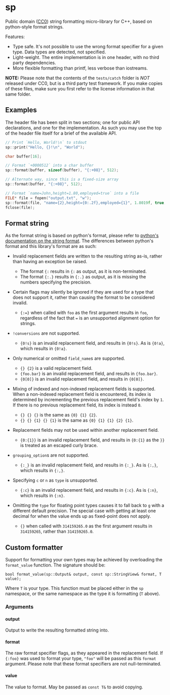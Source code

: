 sp
==

Public domain ([CC0]) string formatting micro-library for C++, based on
python-style format strings.

Features:

* Type safe. It's not possible to use the wrong format specifier for a given
  type.
  Data types are detected, not specified.
* Light-weight. The entire implementation is in one header, with no third party
  dependencies.
* More flexible formatting than printf, less verbose than iostreams.

**NOTE:** Please note that the contents of the `tests/catch` folder is *NOT*
released under CC0, but is a third party test framework. If you make copies of
these files, make sure you first refer to the license information in that same
folder.

Examples
--------

The header file has been split in two sections; one for public API
declarations, and one for the implementation. As such you may use the top of
the header file itself for a brief of the available API.

```cpp
// Print `Hello, World!\n` to stdout
sp::print("Hello, {}!\n", "World");
```

```cpp
char buffer[16];

// Format `+0000512` into a char buffer
sp::format(buffer, sizeof(buffer), "{:+08}", 512);

// Alternate way, since this is a fixed-size array
sp::format(buffer, "{:+08}", 512);
```

```cpp
// Format `name=John,height=1.80,employed=true` into a file
FILE* file = fopen("output.txt", "w");
sp::format(file, "name={2},height={0:.2f},employed={1}", 1.8019f, true, "John");
fclose(file);
```

Format string
-------------

As the format string is based on python's format, please refer to [python's
documentation on the string format][pyformat]. The differences between python's
format and this library's format are as such:

* Invalid replacement fields are written to the resulting string as-is, rather
  than having an exception be raised.

  * The format `{:` results in `{:` as output, as it is non-terminated.
  * The format `{:.}` results in `{:.}` as output, as it is missing the numbers
    specifying the precision.

* Certain flags may silently be ignored if they are used for a type that does
  not support it, rather than causing the format to be considered invalid.

  * `{:=}` when called with `foo` as the first argument results in `foo`,
    regardless of the fact that `=` is an unsupported alignment option for
    strings.

* `!conversions` are not supported.

  * `{0!s}` is an invalid replacement field, and results in `{0!s}`. As is
    `{0!a}`, which results in `{0!a}`.

* Only numerical or omitted `field_name`s are supported.

  * `{} {2}` is a valid replacement field.
  * `{foo.bar}` is an invalid replacement field, and results in `{foo.bar}`.
  * `{0[0]}` is an invalid replacement field, and results in `{0[0]}`.

* Mixing of indexed and non-indexed replacement fields is supported. When a
  non-indexed replacement field is encountered, its index is determined by
  incrementing the previous replacement field's index by `1`. If there is no
  previous replacement field, its index is instead `0`.

  * `{} {} {}` is the same as `{0} {1} {2}`.
  * `{} {} {1} {} {1}` is the same as `{0} {1} {1} {2} {1}`.

* Replacement fields may not be used within another replacement field.

  * `{0:{1}}` is an invalid replacement field, and results in `{0:{1}` as the
    `}}` is treated as an escaped curly brace.

* `grouping_option`s are not supported.

  * `{:_}` is an invalid replacement field, and results in `{:_}`. As is
    `{:,}`, which results in `{:,}`.

* Specifying `c` or `n` as `type` is unsupported.

  * `{:c}` is an invalid replacement field, and results in `{:c}`. As is
    `{:n}`, which results in `{:n}`.

* Omitting the `type` for floating point types causes it to fall back to `g`
  with a different default precision. The special case with getting at least
  one decimal for when the value ends up as fixed-point does not apply.

  * `{}` when called with `314159265.0` as the first argument results in
    `314159265`, rather than `314159265.0`.

Custom formatter
----------------

Support for formatting your own types may be achieved by overloading the
`format_value` function. The signature should be:

    bool format_value(sp::Output& output, const sp::StringView& format, T value);

Where `T` is your type. This function must be placed either in the `sp`
namespace, or the same namespace as the type it is formatting (`T` above).

### Arguments

#### output
Output to write the resulting formatted string into.

#### format
The raw format specifier flags, as they appeared in the replacement field. If
`{:foo}` was used to format your type, `"foo"` will be passed as this `format`
argument. Please note that these format specifiers are not null-terminated.

#### value
The value to format. May be passed as `const T&` to avoid copying.


[CC0]:      https://creativecommons.org/publicdomain/zero/1.0/              "CC0"
[pyformat]: https://docs.python.org/3/library/string.html#formatstrings     "Python 3 format string"
